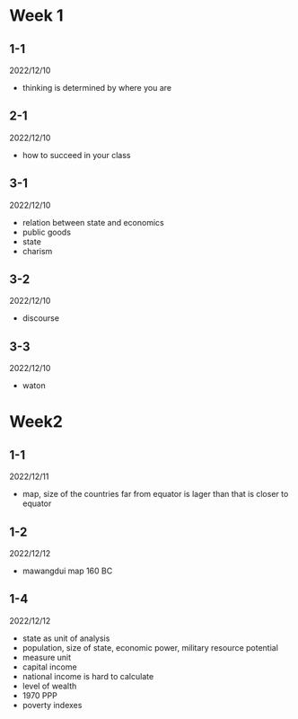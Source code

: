 # Week 1

## 1-1

2022/12/10

- thinking is determined by where you are

## 2-1

2022/12/10

- how to succeed in your class

## 3-1

2022/12/10

- relation between state and economics
- public goods
- state
- charism

## 3-2

2022/12/10

- discourse

## 3-3

2022/12/10

- waton


# Week2

## 1-1

2022/12/11

- map, size of the countries far from equator is lager than that is closer to equator

## 1-2

2022/12/12

- mawangdui map 160 BC

## 1-4

2022/12/12

- state as unit of analysis
- population, size of state, economic power, military resource potential
- measure unit
- capital income
- national income is hard to calculate
- level of wealth
- 1970 PPP
- poverty indexes
